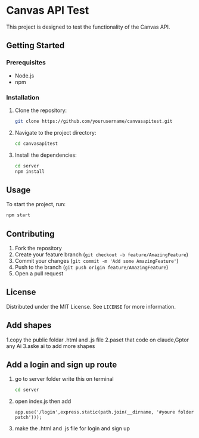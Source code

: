 # Canvas API Test

This project is designed to test the functionality of the Canvas API.

## Getting Started

### Prerequisites

- Node.js
- npm

### Installation

1. Clone the repository:
    ```sh
    git clone https://github.com/yourusername/canvasapitest.git
    ```
2. Navigate to the project directory:
    ```sh
    cd canvasapitest
    ```
3. Install the dependencies:
    ```sh
    cd server
    npm install
    ```

## Usage

To start the project, run:
```sh
npm start
```

## Contributing

1. Fork the repository
2. Create your feature branch (`git checkout -b feature/AmazingFeature`)
3. Commit your changes (`git commit -m 'Add some AmazingFeature'`)
4. Push to the branch (`git push origin feature/AmazingFeature`)
5. Open a pull request

## License

Distributed under the MIT License. See `LICENSE` for more information.

## Add shapes
  1.copy the public foldar .html and .js file 
  2.paset that code on claude,Gptor any Ai 
  3.aske ai to add more shapes
## Add a login and sign up route 
 1. go to server folder write this on terminal
     ```sh
    cd server
    ```
 2. open   index.js then add 
     ```
     app.use('/login',express.static(path.join(__dirname, '#youre folder patch')));
     ```
3. make the .html and .js file for login and sign up

